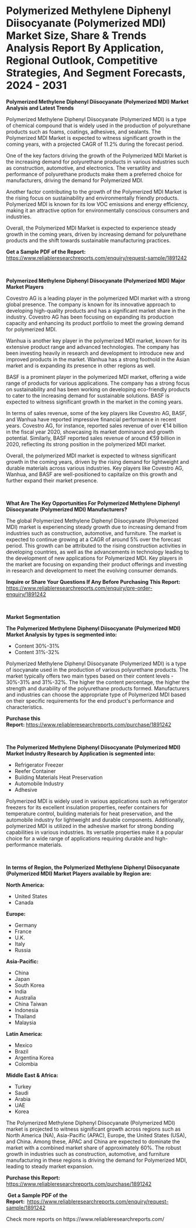 <p><h1>Polymerized Methylene Diphenyl Diisocyanate (Polymerized MDI) Market Size, Share & Trends Analysis Report By Application, Regional Outlook, Competitive Strategies, And Segment Forecasts, 2024 - 2031</h1></p><p><strong>Polymerized Methylene Diphenyl Diisocyanate (Polymerized MDI) Market Analysis and Latest Trends</strong></p>
<p><p>Polymerized Methylene Diphenyl Diisocyanate (Polymerized MDI) is a type of chemical compound that is widely used in the production of polyurethane products such as foams, coatings, adhesives, and sealants. The Polymerized MDI Market is expected to witness significant growth in the coming years, with a projected CAGR of 11.2% during the forecast period.</p><p>One of the key factors driving the growth of the Polymerized MDI Market is the increasing demand for polyurethane products in various industries such as construction, automotive, and electronics. The versatility and performance of polyurethane products make them a preferred choice for manufacturers, driving the demand for Polymerized MDI.</p><p>Another factor contributing to the growth of the Polymerized MDI Market is the rising focus on sustainability and environmentally friendly products. Polymerized MDI is known for its low VOC emissions and energy efficiency, making it an attractive option for environmentally conscious consumers and industries.</p><p>Overall, the Polymerized MDI Market is expected to experience steady growth in the coming years, driven by increasing demand for polyurethane products and the shift towards sustainable manufacturing practices.</p></p>
<p><strong>Get a Sample PDF of the Report:&nbsp;</strong> <a href="https://www.reliableresearchreports.com/enquiry/request-sample/1891242">https://www.reliableresearchreports.com/enquiry/request-sample/1891242</a></p>
<p>&nbsp;</p>
<p><strong>Polymerized Methylene Diphenyl Diisocyanate (Polymerized MDI) Major Market Players</strong></p>
<p><p>Covestro AG is a leading player in the polymerized MDI market with a strong global presence. The company is known for its innovative approach to developing high-quality products and has a significant market share in the industry. Covestro AG has been focusing on expanding its production capacity and enhancing its product portfolio to meet the growing demand for polymerized MDI.</p><p>Wanhua is another key player in the polymerized MDI market, known for its extensive product range and advanced technologies. The company has been investing heavily in research and development to introduce new and improved products in the market. Wanhua has a strong foothold in the Asian market and is expanding its presence in other regions as well.</p><p>BASF is a prominent player in the polymerized MDI market, offering a wide range of products for various applications. The company has a strong focus on sustainability and has been working on developing eco-friendly products to cater to the increasing demand for sustainable solutions. BASF is expected to witness significant growth in the market in the coming years.</p><p>In terms of sales revenue, some of the key players like Covestro AG, BASF, and Wanhua have reported impressive financial performance in recent years. Covestro AG, for instance, reported sales revenue of over €14 billion in the fiscal year 2020, showcasing its market dominance and growth potential. Similarly, BASF reported sales revenue of around €59 billion in 2020, reflecting its strong position in the polymerized MDI market.</p><p>Overall, the polymerized MDI market is expected to witness significant growth in the coming years, driven by the rising demand for lightweight and durable materials across various industries. Key players like Covestro AG, Wanhua, and BASF are well-positioned to capitalize on this growth and further expand their market presence.</p></p>
<p>&nbsp;</p>
<p><strong>What Are The Key Opportunities For Polymerized Methylene Diphenyl Diisocyanate (Polymerized MDI) Manufacturers?</strong></p>
<p><p>The global Polymerized Methylene Diphenyl Diisocyanate (Polymerized MDI) market is experiencing steady growth due to increasing demand from industries such as construction, automotive, and furniture. The market is expected to continue growing at a CAGR of around 5% over the forecast period. This growth can be attributed to the rising construction activities in developing countries, as well as the advancements in technology leading to the development of new applications for Polymerized MDI. Key players in the market are focusing on expanding their product offerings and investing in research and development to meet the evolving consumer demands.</p></p>
<p><strong>Inquire or Share Your Questions If Any Before Purchasing This Report:</strong> <a href="https://www.reliableresearchreports.com/enquiry/pre-order-enquiry/1891242">https://www.reliableresearchreports.com/enquiry/pre-order-enquiry/1891242</a></p>
<p>&nbsp;</p>
<p><strong>Market Segmentation</strong></p>
<p><strong>The Polymerized Methylene Diphenyl Diisocyanate (Polymerized MDI) Market Analysis by types is segmented into:</strong></p>
<p><ul><li>Content 30%-31%</li><li>Content 31%-32%</li></ul></p>
<p><p>Polymerized Methylene Diphenyl Diisocyanate (Polymerized MDI) is a type of isocyanate used in the production of various polyurethane products. The market typically offers two main types based on their content levels - 30%-31% and 31%-32%. The higher the content percentage, the higher the strength and durability of the polyurethane products formed. Manufacturers and industries can choose the appropriate type of Polymerized MDI based on their specific requirements for the end product's performance and characteristics.</p></p>
<p><strong>Purchase this Report:&nbsp;</strong><a href="https://www.reliableresearchreports.com/purchase/1891242">https://www.reliableresearchreports.com/purchase/1891242</a></p>
<p>&nbsp;</p>
<p><strong>The Polymerized Methylene Diphenyl Diisocyanate (Polymerized MDI) Market Industry Research by Application is segmented into:</strong></p>
<p><ul><li>Refrigerator Freezer</li><li>Reefer Container</li><li>Building Materials Heat Preservation</li><li>Automobile Industry</li><li>Adhesive</li></ul></p>
<p><p>Polymerized MDI is widely used in various applications such as refrigerator freezers for its excellent insulation properties, reefer containers for temperature control, building materials for heat preservation, and the automobile industry for lightweight and durable components. Additionally, polymerized MDI is utilized in the adhesive market for strong bonding capabilities in various industries. Its versatile properties make it a popular choice for a wide range of applications requiring durable and high-performance materials.</p></p>
<p>&nbsp;</p>
<p><strong>In terms of Region, the Polymerized Methylene Diphenyl Diisocyanate (Polymerized MDI) Market Players available by Region are:</strong></p>
<p>
    <p> <strong> North America: </strong>
        <ul>
            <li>United States</li>
            <li>Canada</li>
        </ul>
        </p> 
    <p> <strong> Europe: </strong>
        <ul>
            <li>Germany</li>
            <li>France</li>
            <li>U.K.</li>
            <li>Italy</li>
            <li>Russia</li>
        </ul>
        </p> 
    <p> <strong> Asia-Pacific: </strong>
        <ul>
            <li>China</li>
            <li>Japan</li>
            <li>South Korea</li>
            <li>India</li>
            <li>Australia</li>
            <li>China Taiwan</li>
            <li>Indonesia</li>
            <li>Thailand</li>
            <li>Malaysia</li>
        </ul>
        </p> 
    <p> <strong> Latin America: </strong>
        <ul>
            <li>Mexico</li>
            <li>Brazil</li>
            <li>Argentina Korea</li>
            <li>Colombia</li>
        </ul>
        </p> 
    <p> <strong> Middle East & Africa: </strong>
        <ul>
            <li>Turkey</li>
            <li>Saudi</li>
            <li>Arabia</li>
            <li>UAE</li>
            <li>Korea</li>
        </ul>
    </p>
    </p>
<p><p>The Polymerized Methylene Diphenyl Diisocyanate (Polymerized MDI) market is projected to witness significant growth across regions such as North America (NA), Asia-Pacific (APAC), Europe, the United States (USA), and China. Among these, APAC and China are expected to dominate the market with a combined market share of approximately 60%. The robust growth in industries such as construction, automotive, and furniture manufacturing in these regions is driving the demand for Polymerized MDI, leading to steady market expansion.</p></p>
<p><strong>Purchase this Report: </strong><a href="https://www.reliableresearchreports.com/purchase/1891242">https://www.reliableresearchreports.com/purchase/1891242</a></p>
<p>&nbsp;<strong>Get a Sample PDF of the Report:&nbsp;&nbsp;</strong><a href="https://www.reliableresearchreports.com/enquiry/request-sample/1891242">https://www.reliableresearchreports.com/enquiry/request-sample/1891242</a></p>
<p><strong></strong></p>
<p>Check more reports on https://www.reliableresearchreports.com/</p>